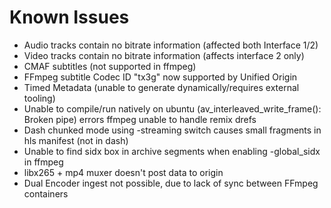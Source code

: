 # Known Issues

* Audio tracks contain no bitrate information (affected both Interface 1/2)
* Video tracks contain no bitrate information (affects interface 2 only)
* CMAF subtitles (not supported in ffmpeg)
* FFmpeg subtitle Codec ID "tx3g" now supported by Unified Origin
* Timed Metadata (unable to generate dynamically/requires external tooling)
* Unable to compile/run natively on ubuntu (av_interleaved_write_frame(): Broken pipe) errors
ffmpeg unable to handle remix drefs
* Dash chunked mode using -streaming switch causes small fragments in hls manifest (not in dash)
* Unable to find sidx box in archive segments when enabling -global_sidx in ffmpeg
* libx265 + mp4 muxer doesn't post data to origin
* Dual Encoder ingest not possible, due to lack of sync between FFmpeg containers
